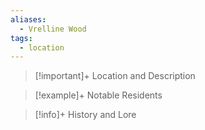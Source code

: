 ```yaml
---
aliases:
  - Vrelline Wood
tags:
  - location
---
```

>[!important]+ Location and Description

> [!example]+ Notable Residents

> [!info]+ History and Lore

